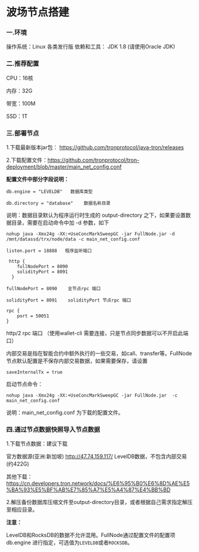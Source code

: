 # 波场节点搭建

### 一.环境

操作系统：Linux 各类发行版
依赖和工具： JDK 1.8 (请使用Oracle JDK)

### 二.推荐配置

CPU：16核

内存：32G 	

带宽：100M 	

SSD：1T

### 三.部署节点

1.下载最新版本jar包： https://github.com/tronprotocol/java-tron/releases 

2.下载配置文件：https://github.com/tronprotocol/tron-deployment/blob/master/main_net_config.conf 

**配置文件中部分字段说明：**
```
db.engine = "LEVELDB"   数据库类型
```
```
db.directory = "database"    数据名称目录
```

说明：数据目录默认为程序运行时生成的 output-directory 之下，如果要设置数据目录，需要在启动命令中加 -d 参数，如下

```
nohup java -Xmx24g -XX:+UseConcMarkSweepGC -jar FullNode.jar -d /mnt/datassd/trx/node/data -c main_net_config.conf
```

```
listen.port = 18888   程序监听端口
```

```
 http {
    fullNodePort = 8090
    solidityPort = 8091
  }
```
```
fullNodePort = 8090    全节点rpc 端口
```
```
solidityPort = 8091    solidityPort 节点rpc 端口
```

```
rpc {
    port = 50051   
}
```
http/2 rpc 端口 （使用wallet-cli 需要连接，只是节点同步数据可以不开启此端口）



内部交易是指在智能合约中额外执行的一些交易，如call、transfer等。FullNode节点默认配置是不保存内部交易数据，如果需要保存，请设置 

```
saveInternalTx = true
```

启动节点命令：

```
nohup java -Xmx24g -XX:+UseConcMarkSweepGC -jar FullNode.jar  -c main_net_config.conf
```

说明：main_net_config.conf 为下载的配置文件。

### **四.通过节点数据快照导入节点数据**

1.下载节点数据：建议下载 

官方数据源(亚洲:新加坡)	 http://47.74.159.117/	    LevelDB数据，不包含内部交易 (约422G)

其他下载：https://cn.developers.tron.network/docs/%E6%95%B0%E6%8D%AE%E5%BA%93%E5%BF%AB%E7%85%A7%E5%A4%87%E4%BB%BD 

2.解压备份数据库压缩文件至output-directory目录，或者根据自己需求指定解压至相应目录。

**注意：**

LevelDB和RocksDB的数据不允许混用。FullNode通过配置文件的配置项
db.engine 进行指定，可选值为`LEVELDB`或者`ROCKSDB`。


